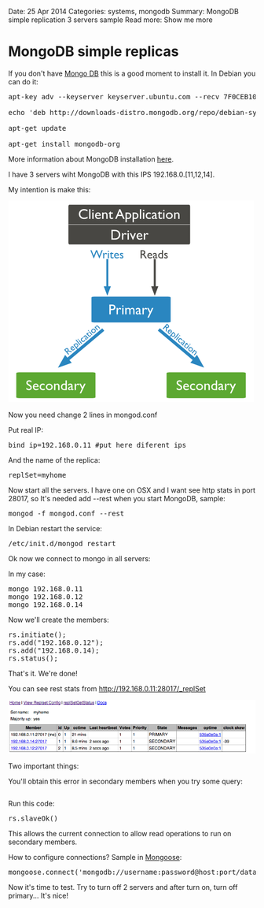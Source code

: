 Date: 25 Apr 2014
Categories: systems, mongodb
Summary: MongoDB simple replication 3 servers sample
Read more: Show me more

# MongoDB simple replicas

If you don't have [Mongo DB][mongodb_web] this is a good moment to install it. In Debian you can do it:

<pre>apt-key adv --keyserver keyserver.ubuntu.com --recv 7F0CEB10

echo 'deb http://downloads-distro.mongodb.org/repo/debian-sysvinit dist 10gen' | tee /etc/apt/sources.list.d/mongodb.list

apt-get update

apt-get install mongodb-org</pre>

More information about MongoDB installation [here][mongodb_installation].

I have 3 servers wiht MongoDB with this IPS 192.168.0.[11,12,14].

My intention is make this:

![mongodb_architecture]

Now you need change 2 lines in mongod.conf

Put real IP:

<pre>bind_ip=192.168.0.11 #put here diferent ips</pre>

And the name of the replica:

<pre>replSet=myhome</pre>

Now start all the servers. I have one on OSX and I want see http stats in port 28017, so It's needed add --rest when you start MongoDB, sample:

<pre>mongod -f mongod.conf --rest</pre>

In Debian restart the service:

<pre>/etc/init.d/mongod restart</pre>

Ok now we connect to mongo in all servers:

In my case:

<pre>mongo 192.168.0.11
mongo 192.168.0.12
mongo 192.168.0.14</pre>

Now we'll create the members:

<pre>
rs.initiate();
rs.add("192.168.0.12");
rs.add("192.168.0.14);
rs.status();
</pre>

That's it. We're done!

You can see rest stats from http://192.168.0.11:28017/_replSet

![mongodb_stats]

Two important things:

You'll obtain this error in secondary members when you try some query:

<pre></pre>

Run this code:

<pre>rs.slaveOk()</pre>

This allows the current connection to allow read operations to run on secondary members.

How to configure connections? Sample in [Mongoose][mongodb_connections]:

<pre>mongoose.connect('mongodb://username:password@host:port/database,mongodb://username:password@host:port,mongodb://username:password@host:port?options...' [, options]);</pre>

Now it's time to test. Try to turn off 2 servers and after turn on, turn off primary... It's nice!

[mongodb_web]: https://www.mongodb.org/
[mongodb_installation]: http://docs.mongodb.org/manual/tutorial/install-mongodb-on-debian/
[mongodb_architecture]: /attachments/replica-set-read-write-operations-primary.png "Architecture MongoDB"
[mongodb_stats]: /attachments/mongodb_stats.png "MongoDB Stats"
[mongodb_connections]: http://mongoosejs.com/docs/connections.html




